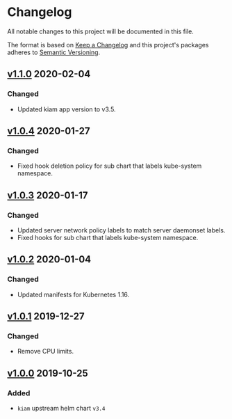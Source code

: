 # Changelog

All notable changes to this project will be documented in this file.

The format is based on [Keep a Changelog](http://keepachangelog.com/en/1.0.0/)
and this project's packages adheres to [Semantic Versioning](http://semver.org/spec/v2.0.0.html).

## [v1.1.0] 2020-02-04

### Changed

- Updated kiam app version to v3.5.

## [v1.0.4] 2020-01-27

### Changed

- Fixed hook deletion policy for sub chart that labels kube-system namespace.

## [v1.0.3] 2020-01-17

### Changed

- Updated server network policy labels to match server daemonset labels.
- Fixed hooks for sub chart that labels kube-system namespace.  

## [v1.0.2] 2020-01-04

### Changed

- Updated manifests for Kubernetes 1.16.

## [v1.0.1] 2019-12-27

### Changed

- Remove CPU limits.

## [v1.0.0] 2019-10-25

### Added

- `kiam` upstream helm chart `v3.4`

[v1.1.0]: https://github.com/giantswarm/kiam-app/releases/tag/v1.1.0
[v1.0.4]: https://github.com/giantswarm/kiam-app/releases/tag/v1.0.4
[v1.0.3]: https://github.com/giantswarm/kiam-app/releases/tag/v1.0.3
[v1.0.2]: https://github.com/giantswarm/kiam-app/releases/tag/v1.0.2
[v1.0.1]: https://github.com/giantswarm/kiam-app/releases/tag/v1.0.1
[v1.0.0]: https://github.com/giantswarm/kiam-app/releases/tag/v1.0.0
